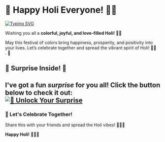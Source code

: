 # 🌸 Happy Holi Everyone! 🎨🎉  

 [![Typing SVG](https://readme-typing-svg.demolab.com?font=Fira+Code&size=25&pause=1000&width=435&lines=Hey+it's+%C9%B3%CF%83%E1%82%A6%CE%B9%C6%9A%CE%B1+%F0%9F%90%88%E2%80%8D%E2%AC%9B%F0%9F%96%A4;WISHING+YOU+HAPPY+HOLI%F0%9F%90%88%E2%80%8D%E2%AC%9B)](https://git.io/typing-svg)

 
Wishing you all a **colorful, joyful, and love-filled Holi!** 🌈✨  

May this festival of colors bring happiness, prosperity, and positivity into your lives. Let’s celebrate together and spread the vibrant spirit of Holi! 🎊💖  
. 🎊  


## 🎁 Surprise Inside! 🎁  

I've got a fun *surprise* for you all! Click the button below to check it out:  
[![🎊 Unlock Your Surprise](https://img.shields.io/badge/Click%20Here%20For%20Surprise-%F0%9F%92%A5-Blue?style=for-the-badge)](https://lens.snapchat.com/abea268a8d9247e4b0dbfad38cb2f025?share_id=sHJlN1CoPJk&locale=en-GB)  
---

### 💖 Let's Celebrate Together!  
Share this with your friends and spread the Holi vibes! 🌸🎨🎊  

**Happy Holi!** 🥳🎶🔥
